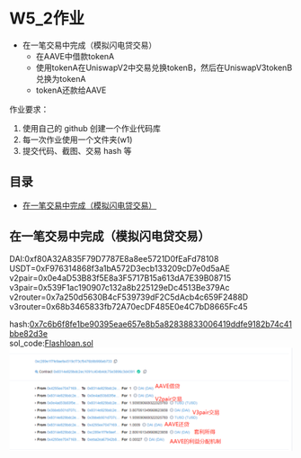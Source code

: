 # W5_2作业
* 在一笔交易中完成（模拟闪电贷交易）
   * 在AAVE中借款tokenA
   * 使用tokenA在UniswapV2中交易兑换tokenB，然后在UniswapV3tokenB兑换为tokenA
   * tokenA还款给AAVE

作业要求：
1. 使用自己的 github 创建一个作业代码库
2. 每一次作业使用一个文件夹(w1) 
3. 提交代码、截图、交易 hash 等

## 目录
* [在一笔交易中完成（模拟闪电贷交易）](#在一笔交易中完成（模拟闪电贷交易）) 

## 在一笔交易中完成（模拟闪电贷交易）
DAI:0xf80A32A835F79D7787E8a8ee5721D0fEaFd78108  
USDT=0xF976314868f3a1bA572D3ecb133209cD7e0d5aAE  
v2pair=0x0e4aD53B83f5E8a3F5717B15a613dA7E39B08715  
v3pair=0x539F1ac190907c132a8b225129eDc4513Be379Ac  
v2router=0x7a250d5630B4cF539739dF2C5dAcb4c659F2488D  
v3router=0x68b3465833fb72A70ecDF485E0e4C7bD8665Fc45  

hash:[0x7c6b6f8fe1be90395eae657e8b5a82838833006419ddfe9182b74c41bbe82d3e](https://ropsten.etherscan.io/tx/0x7c6b6f8fe1be90395eae657e8b5a82838833006419ddfe9182b74c41bbe82d3e)  
sol_code:[Flashloan.sol](/W5-2/DATA/flashloan/contracts/Flashloan.sol)  
![Flashloan](/W5-2/DATA/picture/Flashloan.png)  
